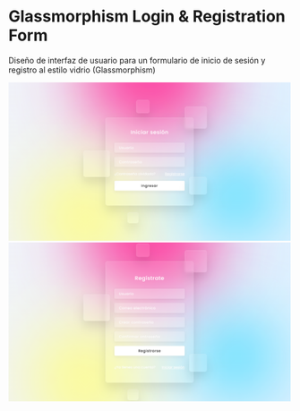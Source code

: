 # Glassmorphism Login & Registration Form
Diseño de interfaz de usuario para un formulario de inicio de sesión y registro al estilo vidrio (Glassmorphism)

![](https://github.com/JDavidex/Glassmorphism-Login-Registration-Form/blob/main/1.png)
![](https://github.com/JDavidex/Glassmorphism-Login-Registration-Form/blob/main/2.png)
